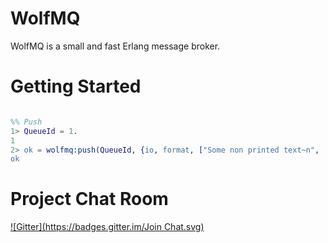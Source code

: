WolfMQ 
============

WolfMQ is a small and fast Erlang message broker.

Getting Started
===============

```erl

%% Push
1> QueueId = 1.
1
2> ok = wolfmq:push(QueueId, {io, format, ["Some non printed text~n", []]}).
ok

```

Project Chat Room
=================
[![Gitter](https://badges.gitter.im/Join Chat.svg)](https://gitter.im/erlangbureau/wolfmq?utm_source=badge&utm_medium=badge&utm_campaign=pr-badge&utm_content=badge)

